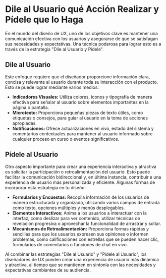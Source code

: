 # Dile al Usuario qué Acción Realizar y Pídele que lo Haga

En el mundo del diseño de UX, uno de los objetivos clave es mantener una comunicación efectiva con los usuarios y asegurarse de que se satisfagan sus necesidades y expectativas. Una técnica poderosa para lograr esto es a través de la estrategia "Dile al Usuario y Pídele".

## Dile al Usuario

Este enfoque requiere que el diseñador proporcione información clara, concisa y relevante al usuario durante toda su interacción con el producto. Esto se puede lograr mediante varios medios:

- **Indicadores Visuales:** Utiliza colores, iconos y tipografía de manera efectiva para señalar al usuario sobre elementos importantes en la página o pantalla.
- **Microtexto:** Proporciona pequeñas piezas de texto útiles, como etiquetas o consejos, para guiar al usuario en la toma de acciones apropiadas.
- **Notificaciones:** Ofrece actualizaciones en vivo, estado del sistema y comentarios contextuales para mantener al usuario informado sobre cualquier proceso en curso o eventos significativos.

## Pídele al Usuario

Otro aspecto importante para crear una experiencia interactiva y atractiva es solicitar la participación o retroalimentación del usuario. Esto puede facilitar la comunicación bidireccional y, en última instancia, contribuir a una experiencia de usuario más personalizada y eficiente. Algunas formas de incorporar esta estrategia en tu diseño:

- **Formularios y Encuestas:** Recopila información de los usuarios de manera estructurada y organizada, utilizando varios campos de entrada como texto, opciones múltiples y menús desplegables.
- **Elementos Interactivos:** Anima a los usuarios a interactuar con la interfaz, como deslizar para ver contenido, utilizar técnicas de revelación progresiva o aprovechar la funcionalidad de arrastrar y soltar.
- **Mecanismos de Retroalimentación:** Proporciona formas rápidas y sencillas para que los usuarios expresen sus opiniones o informen problemas, como calificaciones con estrellas que se pueden hacer clic, formularios de comentarios o funciones de chat en vivo.

Al combinar las estrategias "Dile al Usuario" y "Pídele al Usuario", los diseñadores de UX pueden crear una experiencia de usuario más dinámica y atractiva, al tiempo que se mantienen en sintonía con las necesidades y expectativas cambiantes de su audiencia.
